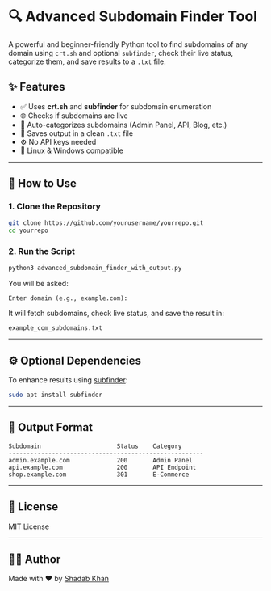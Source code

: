 # 🔍 Advanced Subdomain Finder Tool

A powerful and beginner-friendly Python tool to find subdomains of any domain using `crt.sh` and optional `subfinder`, check their live status, categorize them, and save results to a `.txt` file.

## ✨ Features

- ✅ Uses **crt.sh** and **subfinder** for subdomain enumeration
- 🌐 Checks if subdomains are live
- 🧠 Auto-categorizes subdomains (Admin Panel, API, Blog, etc.)
- 💾 Saves output in a clean `.txt` file
- ⚙️ No API keys needed
- 🐧 Linux & Windows compatible

---

## 🚀 How to Use

### 1. Clone the Repository

```bash
git clone https://github.com/yourusername/yourrepo.git
cd yourrepo
```

### 2. Run the Script

```bash
python3 advanced_subdomain_finder_with_output.py
```

You will be asked:
```
Enter domain (e.g., example.com):
```

It will fetch subdomains, check live status, and save the result in:

```
example_com_subdomains.txt
```

---

## ⚙️ Optional Dependencies

To enhance results using [subfinder](https://github.com/projectdiscovery/subfinder):

```bash
sudo apt install subfinder
```

---

## 📂 Output Format

```
Subdomain                     Status    Category
------------------------------------------------------
admin.example.com             200       Admin Panel
api.example.com               200       API Endpoint
shop.example.com              301       E-Commerce
```

---

## 📜 License

MIT License

---

## 🙋‍♂️ Author

Made with ❤️ by [Shadab Khan](https://github.com/yourusername)
